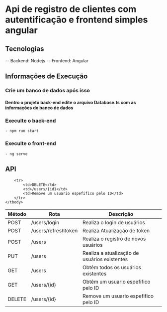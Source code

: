 # Api de registro de clientes com autentificação e frontend simples angular

## Tecnologias
-- Backend: Nodejs
-- Frontend: Angular

## Informações de Execução

### Crie um banco de dados após isso
#### Dentro o projeto back-end edite o arquivo Database.ts com as informações do banco de dados

### Execulte o back-end
    - npm run start
### Execulte o front-end
    - ng serve



## API

<table>
    <thead>
        <tr>
            <th>Método</th>
            <th>Rota</th>
            <th>Descrição</th>
        </tr>
    </thead>
    <tbody>
        <tr>
            <td>POST</td>
            <td>/users/login</td>
            <td>Realiza o login de usuários</td>
        </tr>
        <tr>
            <td>POST</td>
            <td>/users/refreshtoken</td>
            <td>Realiza Atualização de token</td>
        </tr>
        <tr>
            <td>POST</td>
            <td>/users</td>
            <td>Realiza o registro de novos usuários</td>
        </tr>
         <tr>
            <td>PUT</td>
            <td>/users</td>
            <td>Realiza a atualização de usuários existentes</td>
        </tr>
        <tr>
            <td>GET</td>
            <td>/users</td>
            <td>Obtêm todos os usuários existentes</td>
        </tr>
         <tr>
            <td>GET</td>
            <td>/users/{id}</td>
            <td>Obtêm um usuario espefifico pelo ID</td>
        </tr>
        <tr>
            <td>DELETE</td>
            <td>/users/{id}</td>
            <td>Remove um usuario espefifico pelo ID</td>
        </tr>

        <tr>
            <td>DELETE</td>
            <td>/users/{id}</td>
            <td>Remove um usuario espefifico pelo ID</td>
        </tr>
    </tbody>
</table>




